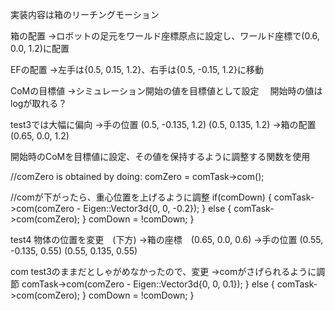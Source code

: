 実装内容は箱のリーチングモーション

箱の配置
->ロボットの足元をワールド座標原点に設定し、ワールド座標で(0.6, 0.0, 1.2)に配置

EFの配置
->左手は{0.5, 0.15, 1.2}、右手は{0.5, -0.15, 1.2}に移動

CoMの目標値
->シミュレーション開始の値を目標値として設定
　開始時の値はlogが取れる？


test3では大幅に偏向
→手の位置 (0.5, -0.135, 1.2) (0.5, 0.135, 1.2)
→箱の配置　(0.65, 0.0, 1.2)

開始時のCoMを目標値に設定、その値を保持するように調整する関数を使用

//comZero is obtained by doing:
comZero = comTask->com();


//comが下がったら、重心位置を上げるように調整
  if(comDown)
  {
    comTask->com(comZero - Eigen::Vector3d{0, 0, -0.2});
  }
  else
  {
    comTask->com(comZero);
  }
  comDown = !comDown;
}


test4 物体の位置を変更　(下方)
→箱の座標　(0.65, 0.0, 0.6)
→手の位置  (0.55, -0.135, 0.55) (0.55, 0.135, 0.55)

com test3のままだとしゃがめなかったので、変更
→comがさげられるように調節
    comTask->com(comZero - Eigen::Vector3d{0, 0, 0.1});
  }
  else
  {
    comTask->com(comZero);
  }
  comDown = !comDown;
}
